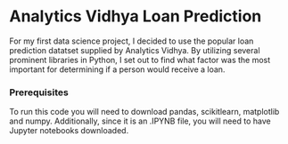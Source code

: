 # Analytics Vidhya Loan Prediction

For my first data science project, I decided to use the popular loan prediction datatset supplied by Analytics Vidhya. By utilizing several prominent libraries in Python, I set out to find what factor was the most important for determining if a person would receive a loan.


### Prerequisites

To run this code you will need to download pandas, scikitlearn, matplotlib and numpy. Additionally, since it is an .IPYNB file, you will need to have Jupyter notebooks downloaded.


